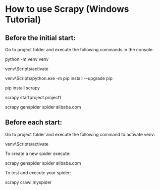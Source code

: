 # How to use Scrapy (Windows Tutorial)

## Before the initial start:
Go to project folder and execute the following commands in the console:

python -m venv venv

venv\Scripts\activate

venv\Scripts\python.exe -m pip install --upgrade pip

pip install scrapy

scrapy startproject project1

scrapy genspider spider alibaba.com


## Before each start:
Go to project folder and execute the following command to activate venv:

venv\Scripts\activate

To create a new spider execute:

scrapy genspider spider alibaba.com

To test and execute your spider:

scrapy crawl myspider
